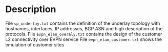 # Description
File `sp_underlay.txt` contains the definition of the underlay topology with hostnames, interfaces, IP addresses, BGP ASN and high description of the protocols.
File `evpn_elan_overaly.txt` contains the design of the customer L2 connectivity over EVPN service
File `evpn_elan_customer.txt` shows the emulation of customer sites
